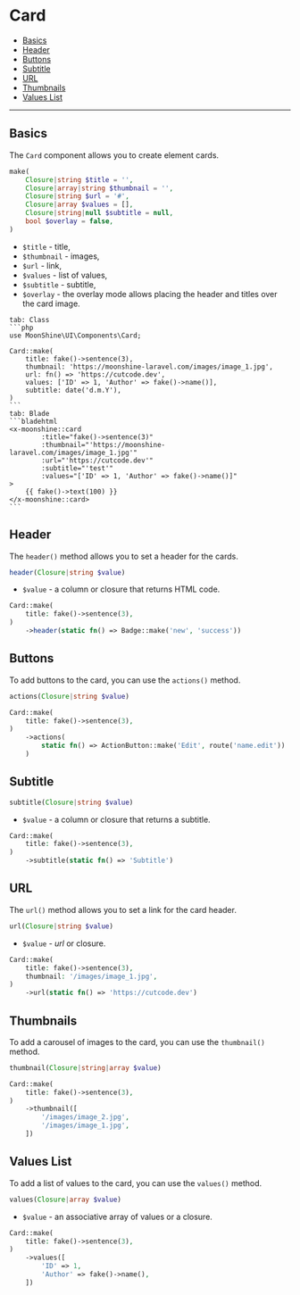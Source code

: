 # Card

- [Basics](#basics)
- [Header](#header)
- [Buttons](#actions)
- [Subtitle](#subtitle)
- [URL](#url)
- [Thumbnails](#thumbnail)
- [Values List](#values)

---

<a name="basics"></a>
## Basics

The `Card` component allows you to create element cards.

```php
make(
    Closure|string $title = '',
    Closure|array|string $thumbnail = '',
    Closure|string $url = '#',
    Closure|array $values = [],
    Closure|string|null $subtitle = null,
    bool $overlay = false,
)
```

- `$title` - title,
- `$thumbnail` - images,
- `$url` - link,
- `$values` - list of values,
- `$subtitle` - subtitle,
- `$overlay` - the overlay mode allows placing the header and titles over the card image.

~~~tabs
tab: Class
```php
use MoonShine\UI\Components\Card;

Card::make(
    title: fake()->sentence(3),
    thumbnail: 'https://moonshine-laravel.com/images/image_1.jpg',
    url: fn() => 'https://cutcode.dev',
    values: ['ID' => 1, 'Author' => fake()->name()],
    subtitle: date('d.m.Y'),
)
```
tab: Blade
```bladehtml
<x-moonshine::card
        :title="fake()->sentence(3)"
        :thumbnail="'https://moonshine-laravel.com/images/image_1.jpg'"
        :url="'https://cutcode.dev'"
        :subtitle="'test'"
        :values="['ID' => 1, 'Author' => fake()->name()]"
>
    {{ fake()->text(100) }}
</x-moonshine::card>
```
~~~

<a name="header"></a>
## Header

The `header()` method allows you to set a header for the cards.

```php
header(Closure|string $value)
```

- `$value` - a column or closure that returns HTML code.

```php
Card::make(
    title: fake()->sentence(3),
)
    ->header(static fn() => Badge::make('new', 'success'))
```

<a name="actions"></a>
## Buttons

To add buttons to the card, you can use the `actions()` method.

```php
actions(Closure|string $value)
```

```php
Card::make(
    title: fake()->sentence(3),
)
    ->actions(
        static fn() => ActionButton::make('Edit', route('name.edit'))
    )
```

<a name="subtitle"></a>
## Subtitle

```php
subtitle(Closure|string $value)
```

- `$value` - a column or closure that returns a subtitle.

```php
Card::make(
    title: fake()->sentence(3),
)
    ->subtitle(static fn() => 'Subtitle')
```

<a name="url"></a>
## URL

The `url()` method allows you to set a link for the card header.

```php
url(Closure|string $value)
```

- `$value` - *url* or closure.

```php
Card::make(
    title: fake()->sentence(3),
    thumbnail: '/images/image_1.jpg',
)
    ->url(static fn() => 'https://cutcode.dev')
```

<a name="thumbnail"></a>
## Thumbnails

To add a carousel of images to the card, you can use the `thumbnail()` method.

```php
thumbnail(Closure|string|array $value)
```

```php
Card::make(
    title: fake()->sentence(3),
)
    ->thumbnail([
        '/images/image_2.jpg',
        '/images/image_1.jpg',
    ])
```

<a name="values"></a>
## Values List

To add a list of values to the card, you can use the `values()` method.

```php
values(Closure|array $value)
```

- `$value` - an associative array of values or a closure.

```php
Card::make(
    title: fake()->sentence(3),
)
    ->values([
        'ID' => 1,
        'Author' => fake()->name(),
    ])
```
